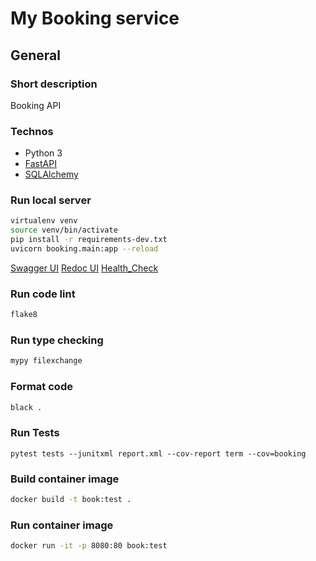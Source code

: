# My Booking service

## General

### Short description

Booking API

### Technos

- Python 3
- [FastAPI](https://fastapi.tiangolo.com/)
- [SQLAlchemy](https://www.sqlalchemy.org/)

### Run local server

``` bash
virtualenv venv
source venv/bin/activate
pip install -r requirements-dev.txt
uvicorn booking.main:app --reload
```

[Swagger UI](http://localhost:8000/docs)
[Redoc UI](http://localhost:8000/redoc)
[Health_Check](http://localhost:8000/health)

### Run code lint

``` bash
flake8
```

### Run type checking

``` bash
mypy filexchange
```

### Format code

``` bash
black .
```

### Run Tests
```
pytest tests --junitxml report.xml --cov-report term --cov=booking
```

### Build container image

```bash
docker build -t book:test .
```

### Run container image

```bash
docker run -it -p 8080:80 book:test
```